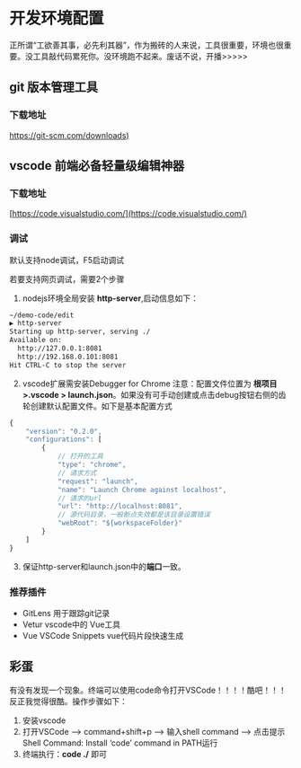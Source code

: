 # 开发环境配置

正所谓“工欲善其事，必先利其器”，作为搬砖的人来说，工具很重要，环境也很重要。没工具敲代码累死你。没环境跑不起来。废话不说，开播>>>>>

## git 版本管理工具 

### 下载地址
[https://git-scm.com/downloads)](https://git-scm.com/downloads)

## vscode 前端必备轻量级编辑神器

### 下载地址
[https://code.visualstudio.com/](https://code.visualstudio.com/)

### 调试
默认支持node调试，F5启动调试

若要支持网页调试，需要2个步骤
1. nodejs环境全局安装 **http-server**,启动信息如下：

```bash
~/demo-code/edit
▶ http-server
Starting up http-server, serving ./
Available on:
  http://127.0.0.1:8081
  http://192.168.0.101:8081
Hit CTRL-C to stop the server
```

2.  vscode扩展需安装Debugger for Chrome
注意：配置文件位置为 **根项目 >.vscode > launch.json**。如果没有可手动创建或点击debug按钮右侧的齿轮创建默认配置文件。如下是基本配置方式

```javascript
{
    "version": "0.2.0",
    "configurations": [
        {
            // 打开的工具
            "type": "chrome",
            // 请求方式
            "request": "launch",
            "name": "Launch Chrome against localhost",
            // 请求的url
            "url": "http://localhost:8081",
            // 源代码目录，一般断点失效都是该目录设置错误
            "webRoot": "${workspaceFolder}"
        }
    ]
}

```

3. 保证http-server和launch.json中的**端口**一致。

### 推荐插件
* GitLens 用于跟踪git记录
* Vetur vscode中的 Vue工具
* Vue VSCode Snippets vue代码片段快速生成

## 彩蛋
有没有发现一个现象。终端可以使用code命令打开VSCode！！！！酷吧！！！反正我觉得很酷。操作步骤如下：
1. 安装vscode
2. 打开VSCode –> command+shift+p –> 输入shell command –> 点击提示Shell Command: Install ‘code’ command in PATH运行
3. 终端执行：**code ./** 即可